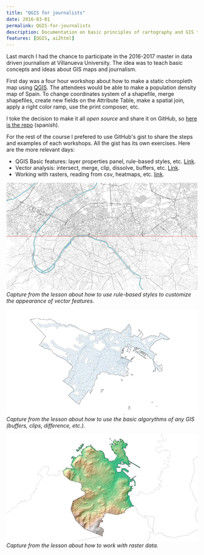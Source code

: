 ```yaml
---
title: "QGIS for journalists"
date: 2016-03-01
permalink: QGIS-for-journalists
description: Documentation on basic principles of cartography and GIS taught to data journalism students
features: [QGIS, ai2html]
---
```


Last march I had the chance to participate in the 2016-2017 master in data driven journalism at Villanueva University. The idea was to teach basic concepts and ideas about GIS maps and journalism.

First day was a four hour workshop about how to make a static choropleth map using [QGIS](https://www.qgis.org/en/site/forusers/download.html). The attendees would be able to make a population density map of Spain. To change coordinates system of a shapefile, merge shapefiles, create new fields on the Attribute Table, make a spatial join, apply a right color ramp, use the print composer, etc.

I toke the decision to make it all _open source_ and share it on GitHub, so [here is the repo](https://github.com/LuisSevillano/QGIS-choropleth-workshow") (spanish).

For the rest of the course I prefered to use GitHub's gist to share the steps and examples of each workshops. All the gist has its own exercises. Here are the more relevant days:

- QGIS Basic features: layer properties panel, rule-based styles, etc. [Link](https://gist.github.com/LuisSevillano/11d6a1520a5fb58d4598c3546521d635).
- Vector analysis: intersect, merge, clip, dissolve, buffers, etc. [Link](https://gist.github.com/LuisSevillano/ef30303be5b60fd99622e54db4e6db26).
- Working with rasters, reading from csv, heatmaps, etc. [link](https://gist.github.com/LuisSevillano/9ac49847f3b860f2c211d53f82d06446).

![image](/assets/images/diff.jpg)
_Capture from the lesson about how to use rule-based styles to customize the appearance of vector features._

![image](/assets/images/buffer.jpg)
_Capture from the lesson about how to use the basic algorythms of any GIS (buffers, clips, difference, etc.)._

![image](/assets/images/lidar.jpg)
_Capture from the lesson about how to work with raster data._

